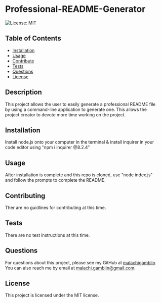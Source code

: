 # Professional-README-Generator
 
[![License: MIT](https://img.shields.io/badge/License-MIT-yellow.svg)](https://opensource.org/licenses/MIT) 

## Table of Contents
- [Installation](#installation)
- [Usage](#usage)
- [Contribute](#contributing)
- [Tests](#tests)
- [Questions](#questions)
- [License](#license)

## Description
This project allows the user to easily generate a professional README file by using a command-line application to generate one. This allows the project creator to devote more time working on the project.
    
## Installation
Install node.js onto your computer in the terminal & install inquirer in your code editor using "npm i inquirer @8.2.4"
  
## Usage
After installation is complete and this repo is cloned, use "node index.js" and follow the prompts to complete the README.
  
## Contributing
Ther are no guidlines for contributing at this time.
  
## Tests
There are no test instructions at this time.
  
## Questions
For questions about this project, please see my GitHub at [malachigamblin](https://github.com/malachigamblin/). 
You can also reach me by email at malachi.gamblin@gmail.com.
  
## License
This project is licensed under the MIT license.